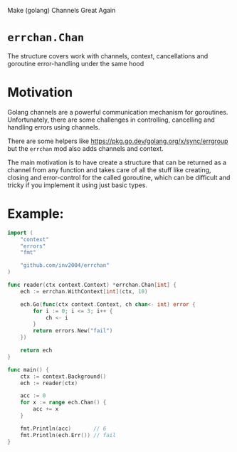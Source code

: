 Make (golang) Channels Great Again

# `errchan.Chan`

The structure covers work with channels, context, cancellations and goroutine error-handling under the same hood

# Motivation
Golang channels are a powerful communication mechanism for goroutines. Unfortunately, there are some challenges in controlling, cancelling and handling errors using channels. 

There are some helpers like https://pkg.go.dev/golang.org/x/sync/errgroup but the `errchan` mod also adds channels and context.

The main motivation is to have create a structure that can be returned as a channel from any function and takes care of all the stuff like creating, closing and error-control for the called goroutine, which can be difficult and tricky if you implement it using just basic types.

# Example:
```go
import (
    "context"
    "errors"
    "fmt"

    "github.com/inv2004/errchan"
)

func reader(ctx context.Context) *errchan.Chan[int] {
    ech := errchan.WithContext[int](ctx, 10)

    ech.Go(func(ctx context.Context, ch chan<- int) error {
        for i := 0; i <= 3; i++ {
            ch <- i
        }
        return errors.New("fail")
    })

    return ech
}

func main() {
    ctx := context.Background()
    ech := reader(ctx)

    acc := 0
    for x := range ech.Chan() {
        acc += x
    }

    fmt.Println(acc)       // 6
    fmt.Println(ech.Err()) // fail
}
```
